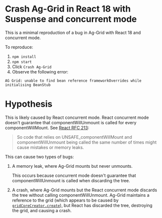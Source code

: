 # Crash Ag-Grid in React 18 with Suspense and concurrent mode

This is a minimal reproduction of a bug in Ag-Grid with React 18 and
concurrent mode.

To reproduce:

1. `npm install`
2. `npm start`
3. Click `Crash Ag-Grid`
4. Observe the following error:

```
AG Grid: unable to find bean reference frameworkOverrides while initialising BeanStub
```

# Hypothesis

This is likely caused by React concurrent mode. React concurrent mode doesn't
guarantee that componentWillUnmount is called for every componentWillMount.
See [React RFC 213][1]:

> So code that relies on UNSAFE_componentWillMount and componentWillUnmount
> being called the same number of times might cause mistakes or memory leaks.

This can cause two types of bugs:

1. A memory leak, where Ag-Grid mounts but never unmounts.

   This occurs because concurrent mode doesn't guarantee that
   componentWillUnmount is called when discarding the tree.

2. A crash, where Ag-Grid mounts but the React concurrent mode discards the
   tree without calling componentWillUnmount. Ag-Grid maintains a reference to
   the grid (which appears to be caused by [`gridCoreCreator.create`][2]), but
   React has discarded the tree, destroying the grid, and causing a crash.

[1]: https://github.com/reactjs/rfcs/blob/main/text/0213-suspense-in-react-18.md#behavior-change-committed-trees-are-always-consistent
[2]: https://github.com/ag-grid/ag-grid/blob/latest/grid-packages/ag-grid-react/src/reactUi/agGridReactUi.tsx#L114
